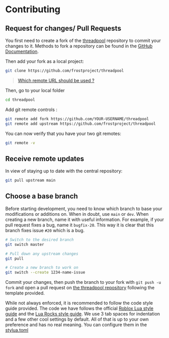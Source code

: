 # Contributing

## Request for changes/ Pull Requests

You first need to create a fork of the [threadpool](https://github.com/frostproject/threadpool) repository to commit your changes to it. Methods to fork a repository can be found in the [GitHub Documentation](https://docs.github.com/en/get-started/quickstart/fork-a-repo).

Then add your fork as a local project:

```sh
git clone https://github.com/frostproject/threadpool
```

> [Which remote URL should be used ?](https://docs.github.com/en/get-started/getting-started-with-git/about-remote-repositories)

Then, go to your local folder

```sh
cd threadpool
```

Add git remote controls :

```sh
git remote add fork https://github.com/YOUR-USERNAME/threadpool
git remote add upstream https://github.com/frostproject/threadpool
```

You can now verify that you have your two git remotes:

```sh
git remote -v
```

## Receive remote updates

In view of staying up to date with the central repository:

```sh
git pull upstream main
```

## Choose a base branch

Before starting development, you need to know which branch to base your modifications or additions on. When in doubt, use `main` or `dev`. When creating a new branch, name it with useful information. For example, if your pull request fixes a bug, name it `bugfix-20`. This way it is clear that this branch fixes issue `#20` which is a bug.

```sh
# Switch to the desired branch
git switch master

# Pull down any upstream changes
git pull

# Create a new branch to work on
git switch --create 1234-name-issue
```

Commit your changes, then push the branch to your fork with `git push -u fork` and open a pull request on [the threadpool repository](https://github.com/frostproject/threadpool) following the template provided.

While not always enforced, it is recommended to follow the code style guide provided. The code we have follows the official [Roblox Lua style guide](https://roblox.github.io/lua-style-guide/) and the [Lua Rocks style guide](https://github.com/luarocks/lua-style-guide). We use 3 tab spaces for indentation and a few other cool settings by default. All of that is up to your own preference and has no real meaning. You can configure them in the [stylua.toml](../stylua.toml)
